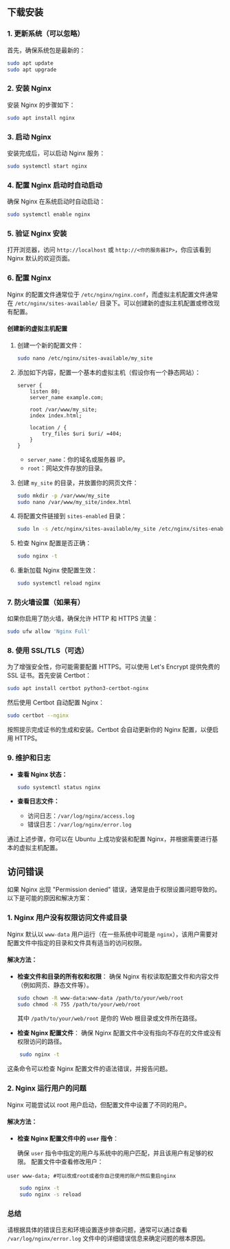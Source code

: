 
## 下载安装
### 1. 更新系统（可以忽略）

首先，确保系统包是最新的：

```bash
sudo apt update
sudo apt upgrade
```

### 2. 安装 Nginx

安装 Nginx 的步骤如下：

```bash
sudo apt install nginx
```

### 3. 启动 Nginx

安装完成后，可以启动 Nginx 服务：

```bash
sudo systemctl start nginx
```

### 4. 配置 Nginx 启动时自动启动

确保 Nginx 在系统启动时自动启动：

```bash
sudo systemctl enable nginx
```

### 5. 验证 Nginx 安装

打开浏览器，访问 `http://localhost` 或 `http://<你的服务器IP>`，你应该看到 Nginx 默认的欢迎页面。

### 6. 配置 Nginx

Nginx 的配置文件通常位于 `/etc/nginx/nginx.conf`，而虚拟主机配置文件通常在 `/etc/nginx/sites-available/` 目录下。可以创建新的虚拟主机配置或修改现有配置。

#### 创建新的虚拟主机配置

1. 创建一个新的配置文件：

   ```bash
   sudo nano /etc/nginx/sites-available/my_site
   ```

2. 添加如下内容，配置一个基本的虚拟主机（假设你有一个静态网站）：

   ```nginx
   server {
       listen 80;
       server_name example.com;

       root /var/www/my_site;
       index index.html;

       location / {
           try_files $uri $uri/ =404;
       }
   }
   ```

   - `server_name`：你的域名或服务器 IP。
   - `root`：网站文件存放的目录。

3. 创建 `my_site` 的目录，并放置你的网页文件：

   ```bash
   sudo mkdir -p /var/www/my_site
   sudo nano /var/www/my_site/index.html
   ```

4. 将配置文件链接到 `sites-enabled` 目录：

   ```bash
   sudo ln -s /etc/nginx/sites-available/my_site /etc/nginx/sites-enabled/
   ```

5. 检查 Nginx 配置是否正确：

   ```bash
   sudo nginx -t
   ```

6. 重新加载 Nginx 使配置生效：

   ```bash
   sudo systemctl reload nginx
   ```

### 7. 防火墙设置（如果有）

如果你启用了防火墙，确保允许 HTTP 和 HTTPS 流量：

```bash
sudo ufw allow 'Nginx Full'
```

### 8. 使用 SSL/TLS（可选）

为了增强安全性，你可能需要配置 HTTPS。可以使用 Let's Encrypt 提供免费的 SSL 证书。首先安装 Certbot：

```bash
sudo apt install certbot python3-certbot-nginx
```

然后使用 Certbot 自动配置 Nginx：

```bash
sudo certbot --nginx
```

按照提示完成证书的生成和安装。Certbot 会自动更新你的 Nginx 配置，以便启用 HTTPS。

### 9. 维护和日志

- **查看 Nginx 状态：**

  ```bash
  sudo systemctl status nginx
  ```

- **查看日志文件：**

  - 访问日志：`/var/log/nginx/access.log`
  - 错误日志：`/var/log/nginx/error.log`

通过上述步骤，你可以在 Ubuntu 上成功安装和配置 Nginx，并根据需要进行基本的虚拟主机配置。

## 访问错误

如果 Nginx 出现 "Permission denied" 错误，通常是由于权限设置问题导致的。以下是可能的原因和解决方案：

### 1. **Nginx 用户没有权限访问文件或目录**

Nginx 默认以 `www-data` 用户运行（在一些系统中可能是 `nginx`），该用户需要对配置文件中指定的目录和文件具有适当的访问权限。

#### 解决方法：
- **检查文件和目录的所有权和权限**：
  确保 Nginx 有权读取配置文件和内容文件（例如网页、静态文件等）。

  ```bash
  sudo chown -R www-data:www-data /path/to/your/web/root
  sudo chmod -R 755 /path/to/your/web/root
  ```

  其中 `/path/to/your/web/root` 是你的 Web 根目录或文件所在路径。

- **检查 Nginx 配置文件**：
  确保 Nginx 配置文件中没有指向不存在的文件或没有权限访问的路径。

```bash
	sudo nginx -t
```

  这条命令可以检查 Nginx 配置文件的语法错误，并报告问题。
### 2. **Nginx 运行用户的问题**

Nginx 可能尝试以 root 用户启动，但配置文件中设置了不同的用户。

#### 解决方法：
- **检查 Nginx 配置文件中的 `user` 指令**：

  确保 `user` 指令中指定的用户与系统中的用户匹配，并且该用户有足够的权限。
  配置文件中查看修改用户：

```nginx
user www-data; #可以改成root或者你自己使用的账户然后重启nginx
```

```bash
	sudo nginx -t
	sudo nginx -s reload
```
### 总结

请根据具体的错误日志和环境设置逐步排查问题，通常可以通过查看 `/var/log/nginx/error.log` 文件中的详细错误信息来确定问题的根本原因。